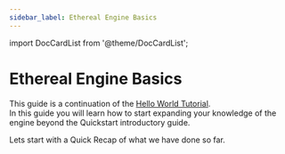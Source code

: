 ```yaml
---
sidebar_label: Ethereal Engine Basics
---
```


import DocCardList from '@theme/DocCardList';

# Ethereal Engine Basics
This guide is a continuation of the [Hello World Tutorial](../gettingStarted/hello).  
In this guide you will learn how to start expanding your knowledge of the engine beyond the Quickstart introductory guide.  

Lets start with a Quick Recap of what we have done so far.  
<DocCardList />
